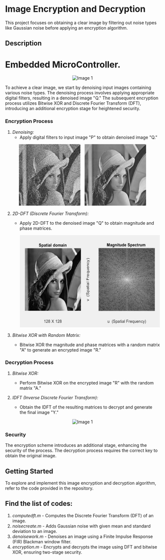 # Image Encryption and Decryption

This project focuses on obtaining a clear image by filtering out noise types like Gaussian noise before applying an encryption algorithm.

## Description
# Embedded MicroController.

<p align="center">
  <img src="blockdaigram.png" alt="Image 1" width = "500" height = "300" />
</p>

To achieve a clear image, we start by denoising input images containing various noise types. The denoising process involves applying appropriate digital filters, resulting in a denoised image "Q." The subsequent encryption process utilizes Bitwise XOR and Discrete Fourier Transform (DFT), introducing an additional encryption stage for heightened security.

### Encryption Process

1. *Denoising:*
   - Apply digital filters to input image "P" to obtain denoised image "Q."
  
<p align="center">
  <img src="noisyimage.jpg" alt="Noisy Image" width="200" height = "200"style="display:inline-block; margin-right:10px;"/>
  <img src="denoisedimage.png" alt="Denoised Image" width="200" height = "200" style="display:inline-block;"/>
</p>

2. *2D-DFT (Discrete Fourier Transform):*
   - Apply 2D-DFT to the denoised image "Q" to obtain magnitude and phase matrices.
  
      <p align="center">
       <img src="dft.png" alt="Image 1" width = "500" height = "300" />
          </p>

3. *Bitwise XOR with Random Matrix:*
   - Bitwise XOR the magnitude and phase matrices with a random matrix "A" to generate an encrypted image "R."

### Decryption Process

1. *Bitwise XOR:*
   - Perform Bitwise XOR on the encrypted image "R" with the random matrix "A."

2. *IDFT (Inverse Discrete Fourier Transform):*
   - Obtain the IDFT of the resulting matrices to decrypt and generate the final image "Y."

     
<p align="center">
  <img src="encyrp.png" alt="Image 1"  height = "300" />
</p>

### Security

The encryption scheme introduces an additional stage, enhancing the security of the process. The decryption process requires the correct key to obtain the original image.

## Getting Started

To explore and implement this image encryption and decryption algorithm, refer to the code provided in the repository. 

## Find the list of codes:

1. *computedft.m* - Computes the Discrete Fourier Transform (DFT) of an image.
2. *noisecreate.m* - Adds Gaussian noise with given mean and standard deviation to an image.
3. *denoisework.m* - Denoises an image using a Finite Impulse Response (FIR) Blackman window filter.
4. *encryption.m* - Encrypts and decrypts the image using DFT and bitwise XOR, ensuring two-stage security.
